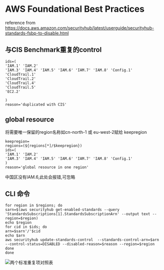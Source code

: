 # AWS Foundational Best Practices
reference from https://docs.aws.amazon.com/securityhub/latest/userguide/securityhub-standards-fsbp-to-disable.html
## 与CIS Benchmark重复的control
```
ids=(
'IAM.1' 'IAM.2'
'IAM.3' 'IAM.4' 'IAM.5' 'IAM.6' 'IAM.7' 'IAM.8' 'Config.1'
'CloudTrail.1' 
'CloudTrail.2'
'CloudTrail.4'
'CloudTrail.5'
'EC2.2'

)
reason='duplicated with CIS'
```
## global resource
将需要唯一保留的region名称如cn-north-1 或 eu-west-2赋给 keepregion
```
keepregion=
regions=(${regions[*]/$keepregion}) 
ids=(
'IAM.1' 'IAM.2' 
'IAM.3' 'IAM.4' 'IAM.5' 'IAM.6' 'IAM.7' 'IAM.8' 'Config.1'
)
reason='global resource in one region'
```
中国区没有IAM.6,此处会报错,可忽略


## CLI 命令
```
for region in $regions; do
sarn=$(aws securityhub get-enabled-standards --query 'StandardsSubscriptions[1].StandardsSubscriptionArn' --output text --region=$region)
echo $region
for cid in $ids; do
arn=$sarn'/'$cid
echo $arn
aws securityhub update-standards-control  --standards-control-arn=$arn --control-status=DISABLED --disabled-reason=$reason --region=$region
done
done
```
![两个标准重复项对照表](https://github.com/jessicawyc/securityhub-standard-disable/blob/main/similarcontrols.png)
